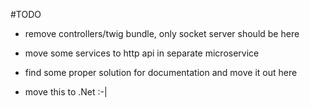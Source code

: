 #TODO
- remove controllers/twig bundle, only socket server should be here
- move some services to http api in separate microservice
- find some proper solution for documentation and move it out here


- move this to .Net :-|
